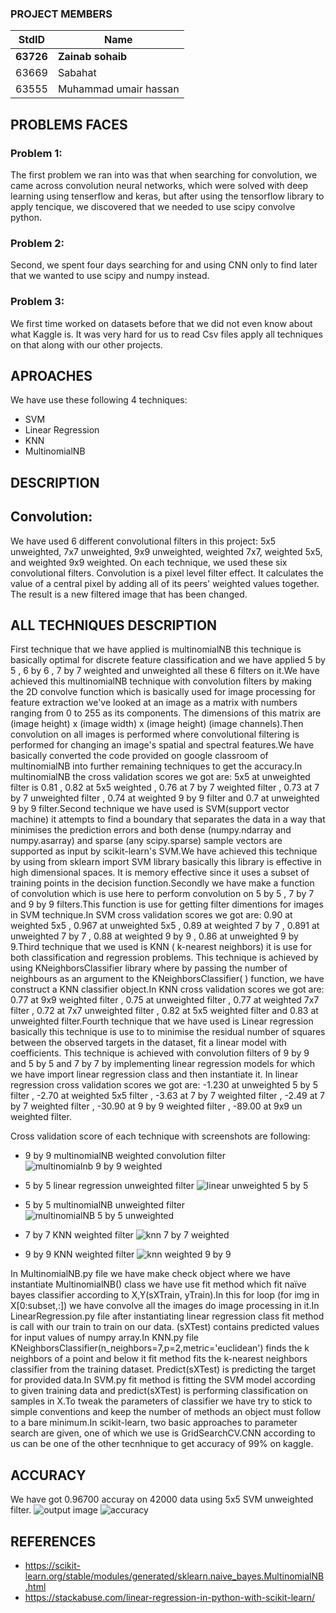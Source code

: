 ### PROJECT MEMBERS
StdID | Name
------------ | -------------
**63726** | **Zainab sohaib** <!--this is the group leader in bold-->
63669 | Sabahat
63555 | Muhammad umair hassan

## PROBLEMS FACES

### Problem 1: 
The first problem we ran into was that when searching for convolution, we came across convolution neural networks, which were solved with deep learning using tenserflow and keras, but after using the tensorflow library to apply tencique, we discovered that we needed to use scipy convolve python.

### Problem 2: 
Second, we spent four days searching for and using CNN only to find later that we wanted to use scipy and numpy instead.

### Problem 3:
We first time worked on datasets before that we did not even know about what Kaggle is. It was very hard for us to read Csv files apply all techniques on that along with our other projects. 

## APROACHES
We have use these following 4 techniques:
* SVM
* Linear Regression
* KNN
* MultinomialNB

## DESCRIPTION
## Convolution:
We have used 6 different convolutional filters in this project: 5x5 unweighted, 7x7 unweighted, 9x9 unweighted, weighted 7x7, weighted 5x5, and weighted 9x9 weighted. On each technique, we used these six convolutional filters. Convolution is a pixel level filter effect. It calculates the value of a central pixel by adding all of its peers' weighted values together. The result is a new filtered image that has been changed. 
## ALL TECHNIQUES DESCRIPTION 
First technique that we have applied is multinomialNB this technique is basically optimal for discrete feature classification and we have applied 5 by 5 , 6  by 6 , 7 by 7 weighted and unweighted all these 6 filters on it.We have achieved this multinomialNB technique with convolution filters by  making the 2D convolve function which is basically used for image processing for feature extraction we've looked at an image as a matrix with numbers ranging from 0 to 255 as its components. The dimensions of this matrix are (image height) x (image width) x (image height) (image channels).Then convolution on all images is performed where convolutional filtering is performed for  changing an image's spatial and spectral features.We have basically converted the code provided on google classroom of multinomialNB into further remaining techniques to get the accuracy.In multinomialNB the cross validation scores we got are: 5x5 at unweighted filter is 0.81 , 0.82 at 5x5 weighted , 0.76 at 7 by 7 weighted filter , 0.73 at 7 by 7 unweighted filter , 0.74 at weighted 9 by 9 filter and 0.7 at unweighted 9 by 9 filter.Second technique we have used is SVM(support vector machine) it attempts to find a boundary that separates the data in a way that minimises the prediction errors and both dense (numpy.ndarray and numpy.asarray) and sparse (any scipy.sparse) sample vectors are supported as input by scikit-learn's SVM.We have achieved this technique by using from sklearn import SVM library basically this library is effective in high dimensional spaces. It is memory effective since it uses a subset of training points in the decision function.Secondly we have make a function of convolution which is use here to perform convolution on 5 by 5 , 7 by 7 and 9 by 9 filters.This function is use for getting filter dimentions for images in SVM technique.In SVM cross validation scores we got are: 0.90 at weighted 5x5 , 0.967 at unweighted 5x5 , 0.89 at weighted 7 by 7 , 0.891 at unweighted 7 by 7 , 0.88 at weighted 9 by 9 , 0.86 at unweighted 9 by 9.Third technique that we used is KNN ( k-nearest neighbors) it is use for both classification and regression problems. This technique is achieved by using KNeighborsClassifier library where by passing the number of neighbours as an argument to the KNeighborsClassifier( ) function, we have  construct a KNN classifier object.In KNN cross validation scores we got are: 0.77 at 9x9 weighted filter , 0.75 at unweighted filter , 0.77 at weighted 7x7 filter , 0.72 at 7x7 unweighted filter , 0.82 at 5x5 weighted filter and 0.83 at unweighted filter.Fourth technique that we have used is Linear regression basically this technique is use to to minimise the residual number of squares between the observed targets in the dataset, fit a linear model with coefficients. This technique is achieved with convolution filters of 9 by 9 and 5 by 5 and 7 by 7 by  implementing linear regression models for which we have import linear regression class and then instantiate it. In linear regression cross validation scores we got are: -1.230 at unweighted 5 by 5 filter , -2.70 at weighted 5x5 filter , -3.63 at 7 by 7 weighted filter , -2.49 at 7 by 7 weighted filter , -30.90 at 9 by 9 weighted filter , -89.00 at 9x9 un weighted filter. 

Cross validation score of each technique with screenshots are following:

* 9 by 9 multinomialNB weighted convolution filter
![multinomialnb 9 by 9 weighted](https://user-images.githubusercontent.com/60998648/115859314-748e9000-a449-11eb-9a36-942cf39fac0b.PNG)

* 5 by 5 linear regression unweighted filter
![linear unweighted 5 by 5](https://user-images.githubusercontent.com/68737826/115860964-a99be200-a44b-11eb-8f10-8232e4560bf3.PNG)

* 5 by 5 multinomialNB unweighted filter
![multinomialNB 5 by 5 unweighted](https://user-images.githubusercontent.com/68737826/115861147-df40cb00-a44b-11eb-9172-82c5c9855e73.PNG)

* 7 by 7 KNN weighted filter
![knn 7 by 7 weighted](https://user-images.githubusercontent.com/62794527/115861789-ace39d80-a44c-11eb-941e-37c90b46654f.PNG)

* 9 by 9 KNN weighted filter
![knn weighted 9 by 9](https://user-images.githubusercontent.com/62794527/115861797-b10fbb00-a44c-11eb-9f04-f5fcae823034.PNG)


In MultinomialNB.py file we have make check object where we have instantiate MultinomialNB() class we have use fit method which fit naïve bayes classifier according to X,Y(sXTrain, yTrain).In this for loop (for img in X[0:subset,:]) we have convolve all the images do image processing in it.In LinearRegression.py file after instantiating linear regression class fit method is call with our train to train on our data. (sXTest) contains predicted values for input values of numpy array.In KNN.py file KNeighborsClassifier(n_neighbors=7,p=2,metric='euclidean') finds the k neighbors of a point and below it fit method fits the k-nearest neighbors classifier from the training dataset. Predict(sXTest) is predicting the target for provided data.In SVM.py fit method is fitting the SVM model according to given training data and predict(sXTest) is performing classification on samples in X.To tweak the parameters of classifier we have try to stick to simple conventions and keep the number of methods an object must follow to a bare minimum.In scikit-learn, two basic approaches to parameter search are given, one of which we use is GridSearchCV.CNN according to us can be one of the other tecnhnique to get accuracy of 99% on kaggle.

## ACCURACY
We have got 0.96700 accuray on 42000 data using 5x5 SVM unweighted filter.
![output image](https://user-images.githubusercontent.com/60998648/115859740-09918900-a44a-11eb-9025-134471a80205.jpeg)
![accuracy](https://user-images.githubusercontent.com/68737826/115861253-05ff0180-a44c-11eb-9cd7-c46eba86e6fd.jpeg)

## REFERENCES
* https://scikit-learn.org/stable/modules/generated/sklearn.naive_bayes.MultinomialNB.html
* https://stackabuse.com/linear-regression-in-python-with-scikit-learn/



